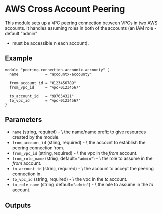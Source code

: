 # AWS Cross Account Peering

This module sets up a VPC peering connection between VPCs in two AWS accounts.
It handles assuming roles in both of the accounts (an IAM role - default "admin"
- must be accessible in each account).

## Example

```
module "peering-connection-accountx-accounty" {
  name            = "accountx-accounty"

  from_account_id = "0123456789"
  from_vpc_id     = "vpc-01234567"

  to_account_id   = "987654321"
  to_vpc_id       = "vpc-01234567"
}
```

## Parameters

* `name` (string, required) - \\
    the name/name prefix to give resources created by the module.
* `from_account_id` (string, required) - \\
    the account to establish the peering connection from.
* `from_vpc_id` (string, required) - \\
    the vpc in the _from_ account.
* `from_role_name` (string, default=`"admin"`) - \\
    the role to assume in the _from_ account.
* `to_account_id` (string, required) - \\
    the account to accept the peering connection in.
* `to_vpc_id` (string, required) - \\
    the vpc in the _to_ account.
* `to_role_name` (string, default=`"admin"`) - \\
    the role to assume in the _to_ account.

## Outputs


